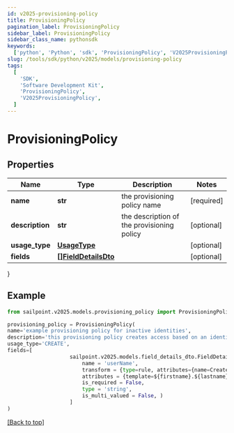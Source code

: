 ```yaml
---
id: v2025-provisioning-policy
title: ProvisioningPolicy
pagination_label: ProvisioningPolicy
sidebar_label: ProvisioningPolicy
sidebar_class_name: pythonsdk
keywords:
  ['python', 'Python', 'sdk', 'ProvisioningPolicy', 'V2025ProvisioningPolicy']
slug: /tools/sdk/python/v2025/models/provisioning-policy
tags:
  [
    'SDK',
    'Software Development Kit',
    'ProvisioningPolicy',
    'V2025ProvisioningPolicy',
  ]
---
```


# ProvisioningPolicy

## Properties

| Name | Type | Description | Notes |
| --- | --- | --- | --- |
| **name** | **str** | the provisioning policy name | [required] |
| **description** | **str** | the description of the provisioning policy | [optional] |
| **usage_type** | [**UsageType**](usage-type) |  | [optional] |
| **fields** | [**[]FieldDetailsDto**](field-details-dto) |  | [optional] |

}

## Example

```python
from sailpoint.v2025.models.provisioning_policy import ProvisioningPolicy

provisioning_policy = ProvisioningPolicy(
name='example provisioning policy for inactive identities',
description='this provisioning policy creates access based on an identity going inactive',
usage_type='CREATE',
fields=[
                    sailpoint.v2025.models.field_details_dto.FieldDetailsDto(
                        name = 'userName',
                        transform = {type=rule, attributes={name=Create Unique LDAP Attribute}},
                        attributes = {template=${firstname}.${lastname}${uniqueCounter}, cloudMaxUniqueChecks=50, cloudMaxSize=20, cloudRequired=true},
                        is_required = False,
                        type = 'string',
                        is_multi_valued = False, )
                    ]
)

```

[[Back to top]](#)
